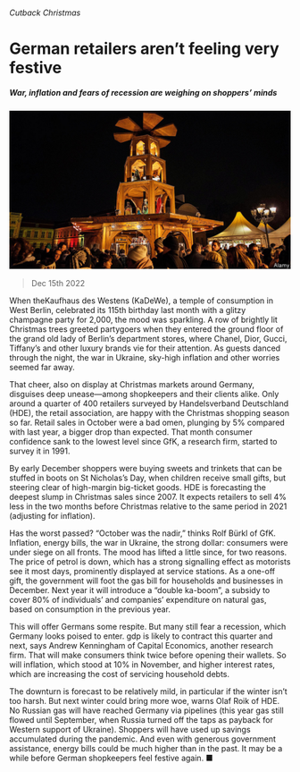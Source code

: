 ###### Cutback Christmas

# German retailers aren’t feeling very festive 

##### War, inflation and fears of recession are weighing on shoppers’ minds 

![image](images/20221217_WBP001.jpg) 

> Dec 15th 2022 

When theKaufhaus des Westens (KaDeWe), a temple of consumption in West Berlin, celebrated its 115th birthday last month with a glitzy champagne party for 2,000, the mood was sparkling. A row of brightly lit Christmas trees greeted partygoers when they entered the ground floor of the grand old lady of Berlin’s department stores, where Chanel, Dior, Gucci, Tiffany’s and other luxury brands vie for their attention. As guests danced through the night, the war in Ukraine, sky-high inflation and other worries seemed far away. 

That cheer, also on display at Christmas markets around Germany, disguises deep unease—among shopkeepers and their clients alike. Only around a quarter of 400 retailers surveyed by Handelsverband Deutschland (HDE), the retail association, are happy with the Christmas shopping season so far. Retail sales in October were a bad omen, plunging by 5% compared with last year, a bigger drop than expected. That month consumer confidence sank to the lowest level since GfK, a research firm, started to survey it in 1991. 

By early December shoppers were buying sweets and trinkets that can be stuffed in boots on St Nicholas’s Day, when children receive small gifts, but steering clear of high-margin big-ticket goods. HDE is forecasting the deepest slump in Christmas sales since 2007. It expects retailers to sell 4% less in the two months before Christmas relative to the same period in 2021 (adjusting for inflation).

Has the worst passed? “October was the nadir,” thinks Rolf Bürkl of GfK. Inflation, energy bills, the war in Ukraine, the strong dollar: consumers were under siege on all fronts. The mood has lifted a little since, for two reasons. The price of petrol is down, which has a strong signalling effect as motorists see it most days, prominently displayed at service stations. As a one-off gift, the government will foot the gas bill for households and businesses in December. Next year it will introduce a “double ka-boom”, a subsidy to cover 80% of individuals’ and companies’ expenditure on natural gas, based on consumption in the previous year. 

This will offer Germans some respite. But many still fear a recession, which Germany looks poised to enter. gdp is likely to contract this quarter and next, says Andrew Kenningham of Capital Economics, another research firm. That will make consumers think twice before opening their wallets. So will inflation, which stood at 10% in November, and higher interest rates, which are increasing the cost of servicing household debts. 

The downturn is forecast to be relatively mild, in particular if the winter isn’t too harsh. But next winter could bring more woe, warns Olaf Roik of HDE. No Russian gas will have reached Germany via pipelines (this year gas still flowed until September, when Russia turned off the taps as payback for Western support of Ukraine). Shoppers will have used up savings accumulated during the pandemic. And even with generous government assistance, energy bills could be much higher than in the past. It may be a while before German shopkeepers feel festive again. ■


